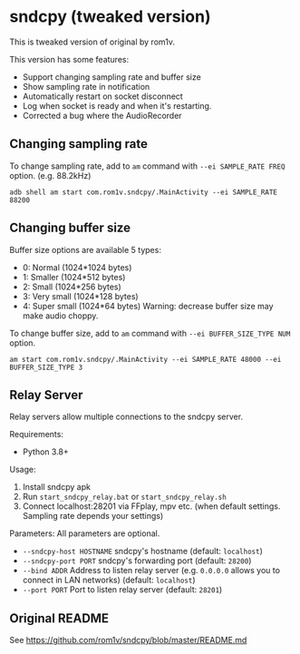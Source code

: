 # sndcpy (tweaked version)
This is tweaked version of original by rom1v.

This version has some features:
- Support changing sampling rate and buffer size
- Show sampling rate in notification
- Automatically restart on socket disconnect
- Log when socket is ready and when it's restarting.
- Corrected a bug where the AudioRecorder

## Changing sampling rate
To change sampling rate, add to `am` command with `--ei SAMPLE_RATE FREQ` option.
(e.g. 88.2kHz)
```
adb shell am start com.rom1v.sndcpy/.MainActivity --ei SAMPLE_RATE 88200
```

## Changing buffer size
Buffer size options are available 5 types:
- 0: Normal (1024*1024 bytes)
- 1: Smaller (1024*512 bytes)
- 2: Small (1024*256 bytes)
- 3: Very small (1024*128 bytes)
- 4: Super small (1024*64 bytes)
Warning: decrease buffer size may make audio choppy.

To change buffer size, add to `am` command with `--ei BUFFER_SIZE_TYPE NUM` option.
```
am start com.rom1v.sndcpy/.MainActivity --ei SAMPLE_RATE 48000 --ei BUFFER_SIZE_TYPE 3
```

## Relay Server
Relay servers allow multiple connections to the sndcpy server.

Requirements:
- Python 3.8+

Usage:
1. Install sndcpy apk
2. Run `start_sndcpy_relay.bat` or `start_sndcpy_relay.sh`
3. Connect localhost:28201 via FFplay, mpv etc. (when default settings. Sampling rate depends your settings)

Parameters:
All parameters are optional.

- `--sndcpy-host HOSTNAME`
  sndcpy's hostname (default: `localhost`)
- `--sndcpy-port PORT`
  sndcpy's forwarding port (default: `28200`)
- `--bind ADDR`
  Address to listen relay server (e.g. `0.0.0.0` allows you to connect in LAN networks) (default: `localhost`)
- `--port PORT`
  Port to listen relay server (default: `28201`)

## Original README
See https://github.com/rom1v/sndcpy/blob/master/README.md
